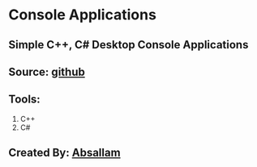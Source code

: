 # Console Applications

## Simple C++, C# Desktop Console Applications 
## Source: [github](https://github.com/absallam1999/console-applications)

## Tools:
1. C++
2. C#

## Created By: [Absallam](https://github.com/absallam1999) 
